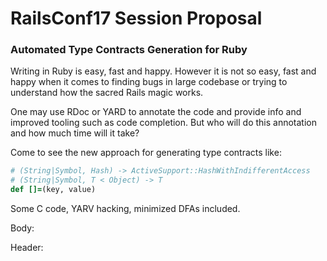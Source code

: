 # RailsConf17 Session Proposal

### Automated Type Contracts Generation for Ruby 

<div id="text">

Writing in Ruby is easy, fast and happy. 
However it is not so easy, fast and happy when it comes to finding bugs in large
codebase or trying to understand how the sacred Rails magic works.

One may use RDoc or YARD to annotate the code and provide info and
improved tooling such as code completion. But who will do this annotation and how much time
will it take?

Come to see the new approach for generating type contracts like:
 ```ruby
# (String|Symbol, Hash) -> ActiveSupport::HashWithIndifferentAccess
# (String|Symbol, T < Object) -> T
def []=(key, value)
```
Some C code, YARV hacking, minimized DFAs included. 
 
</div>

Body:
<script>document.print(document.body.innerHTML += document.getElementById("text").innerHTML.length)</script>

Header:
<script>document.print(document.body.innerHTML += document.getElementsByTagName("h3")[0].innerHTML.length)</script>